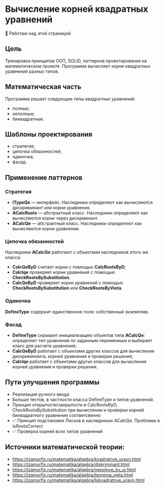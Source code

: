 # Вычисление корней квадратных уравнений 
:owl: Работаю над этой страницой

## Цель
Тренировка принципов ООП, SOLID, паттернов проектирования на математическом проекте. Программа вычисляет корни квадратных уравнений разных типов. 
<!--
  Стратегия, цепочка обязанностей, синглтон, фасад, интверсия управления и внедрение зависимостей.
  Проверка следования принципам ООП, СОЛИД
-->
## Математическая часть
Программа решает следующие типы квадратных уравнений:
- полные;
- неполные;
- биквадратные.

## Шаблоны проектирования
- стратегия;
- цепочка обяазнностей;
- одиночка;
- фасад.

## Применение паттернов
### Стратегия 
- **ITypeQe** — интерфейс. Наследники определяют как вычисляются дискриминант или корни уравнения.
- **ACalcRoots** — абстрактный класс. Наследники определяют как вычисляются корни через дискрминант.
- **ACalcQe** — абстрактный класс. Наследники определяют как вычисляются корни уравнения. 

### Цепочка обязанностей
Наследники **ACalcQe** работают с объектами наследников этого же класса: 
- **CalcQeByD** считает корни с помощью **CalcRootsByD**; 
- **CalcIqe** проверяет корни уравнений с помощью **CheckRootsBySubstitution**.
- **CalcQeByD** проверяет корни уравнений с помощью **CheckRootsBySubstitution** или **CheckRootsByVieta**.

### Одиночка
**DefineType** содержит единственное поле: собственный экземпляр.

### Фасад 
- **DefineType** скрывает инициализацию объектов типа **ACalcQe**: определяет тип уравнения по заданным переменным и выбирает класс для расчета уравнения;
- **CalcQeByD** работает с объектами других классов для вычисления дискриминанта, корней уравнения и проверки решения;  
- **CalcIqe** работает с объектами других классов для вычисления корней уравнения и проверки решения.

## Пути улучшения программы 
- Реализация ручного ввода
- Больше тестов, в частности класса DefineType и типов уравнений.   
- Принцип открытости/закрытости в CalcRootsByD, CheckRootsBySubstitution при вычислении и проверки корней биквадратного уравнения соответсвенно 
- ✅ Принцип подстановки Лисков в наследниках ACalcQe. Проблема в IsRootsCorrect
- ✅ Проверка корней всех типов уравнений

## Источники математической теории:
- https://izamorfix.ru/matematika/algebra/kvadratnye_uravn.html
- https://izamorfix.ru/matematika/algebra/diskriminant.html
- https://izamorfix.ru/matematika/algebra/nepolnye_kv_ur.html
- https://izamorfix.ru/matematika/algebra/teorema_vieta.html
- https://izamorfix.ru/matematika/algebra/bikvadratnye_uravn.html

